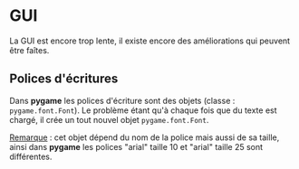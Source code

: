 # GUI
La GUI est encore trop lente, il existe encore des améliorations qui peuvent être faîtes.

## Polices d'écritures
Dans **pygame** les polices d'écriture sont des objets (classe : `pygame.font.Font`). Le problème étant qu'à chaque fois que du texte est chargé, il crée un tout nouvel objet `pygame.font.Font`.

<ins>Remarque</ins> : cet objet dépend du nom de la police mais aussi de sa taille, ainsi dans **pygame** les polices "arial" taille 10 et "arial" taille 25 sont différentes.
